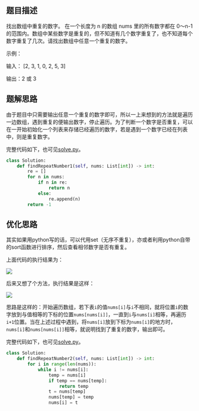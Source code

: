 ## 题目描述

找出数组中重复的数字。
在一个长度为 n 的数组 nums 里的所有数字都在 0～n-1 的范围内。数组中某些数字是重复的，但不知道有几个数字重复了，也不知道每个数字重复了几次。请找出数组中任意一个重复的数字。

示例：

输入：
[2, 3, 1, 0, 2, 5, 3]

输出：2 或 3 

## 题解思路

由于题目中只需要输出任意一个重复的数字即可，所以一上来想到的方法就是遍历一边数组，遇到重复的便输出数字，停止遍历。为了判断一个数字是否重复，可以在一开始初始化一个列表来存储已经遍历的数字，若是遇到一个数字已经在列表中，则是重复数字。

完整代码如下，也可见[solve.py](./solve.py)。

```python
class Solution:
    def findRepeatNumber1(self, nums: List[int]) -> int:
        re = []
        for n in nums:
            if n in re:
                return n
            else:
                re.append(n)
        return -1
```

## 优化思路

其实如果用python写的话，可以代用set（无序不重复），亦或者利用python自带的sort函数进行排序，然后查看相邻数字是否有重复。

上面代码的执行结果为：

![](https://i.loli.net/2021/08/17/278rX4Iv39Eafox.png)

后来又想了个方法，执行结果是这样：

![](https://i.loli.net/2021/08/17/xcgfIsb9LthG7Bj.png)

思路是这样的：开始遍历数组，若下表`i`的值`nums[i]`与`i`不相同，就将位置`i`的数字放到与值相等的下标的位置`nums[nums[i]]`，一直到`i`与`nums[i]`相等，再遍历`i+1`位置。当在上述过程中遇到，将`nums[i]`放到下标为`nums[i]`的地方时，`nums[i]`和`nums[nums[i]]`相等，就说明找到了重复的数字，输出即可。

完整代码如下，也可见[solve.py](./solve.py)。

```python
class Solution:
    def findRepeatNumber2(self, nums: List[int]) -> int:
        for i in range(len(nums)):
            while i != nums[i]:
                temp = nums[i]
                if temp == nums[temp]:
                    return temp
                t = nums[temp]
                nums[temp] = temp
                nums[i] = t
```


